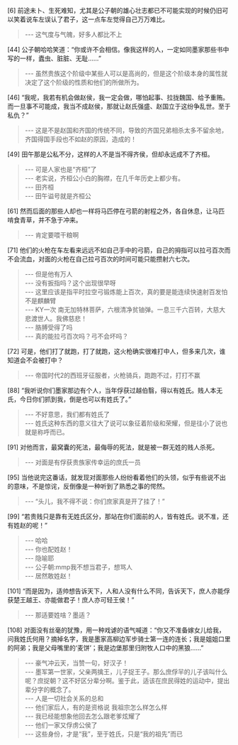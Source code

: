 
[6] 前途未卜、生死难知，尤其是公子朝的雄心壮志都已不可能实现的时候仍旧可以笑着说车左误认了君子，这一点车左觉得自己万万难比。
>--- 这气度与气魄，好多人都比不上<br>

[44] 公子朝哈哈笑道：“你或许不会相信。像我这样的人，一定如同墨家那些书中写的一样，蠹虫、脏脏、无耻……”
>--- 虽然贵族这个阶级中某些人可以是高尚的，但是这个阶级本身的属性就决定了这个阶级的性质和他们的所做所为。<br>

[46] “我呢，我若有机会做赵侯，我一定会做，哪怕起事、拉拢魏国、给予重贿。而一旦事不可能成，我当不成赵侯，那就让赵氏强盛、赵国立于这纷争乱世。至于私仇？”
>--- 这是不是赵国和齐国的传统不同，导致的齐国兄弟相杀太多不留余地，齐国得国手段也不如赵的原因，造成的！<br>

[49] 田午那是公私不分，这样的人不是当不得齐侯，但却永远成不了齐桓。
>--- 可是人家也是“齐桓”了<br>
>--- 老实说，齐桓公小白的胸襟，在几千年历史上都少有。<br>
>--- 田齐桓<br>
>--- 田午谥号就是齐桓公<br>

[61] 然而后面的那些人却也一样将马匹停在弓箭的射程之外，各自休息，让马匹啃食青草，并不急于冲来。
>--- 肯定要喂干粮啊<br>

[71] 他们的火枪在车左看来远远不如自己手中的弓箭，自己的拇指可以拉弓百次而不会流血，对面的火枪在自己拉弓百次的时间可能只能攒射六七次。
>--- 但是他有万人<br>
>--- 没有扳指吗？这个出现很早呀<br>
>--- 这里应该是指平时拉空弓锻炼能上百次，真的要是能连续快速射百发怕不是麒麟臂<br>
>--- KY一次
南无加特林菩萨，六根清净贫铀弹。一息三千六百转，大慈大悲渡世人。我佛慈悲！<br>
>--- 胳膊受得了吗<br>
>--- 真的能拉弓百次吗？弓不会坏吗？<br>

[72] 可是，他们打了就跑，打了就跑，这火枪确实很难打中人，但多来几次，谁知道会不会被打中？
>--- 帝国时代2的西班牙征服者，火枪骑兵，跑跑不过，打打不赢<br>

[88] “我听说你们墨家那边有个人，当年俘获过越伯翳，得以有姓氏。贱人本无氏，今日你们抓到我，倒是也可以有姓氏了。”
>--- 不好意思，我们都有姓氏了<br>
>--- 姓氏这种东西的意义往大了说可以象征着阶级和荣耀，但是往小了说也就是称呼而已。<br>

[91] 对他而言，最窝囊的死法，最侮辱的死法，就是被一群无姓的贱人杀死。
>--- 对面是有俘获贵族家传幸运的庶氏一员<br>

[95] 当他说完这番话，就发现对面那些人纷纷看着他们的头领，似乎有些说不出的意味，不是惊诧，反倒像是一种听到了熟悉之事的愕然。
>--- “头儿，我不得不说：你们庶家真是开了挂了！”<br>

[99] “若贵贱只是靠有无姓氏区分，那站在你们面前的人，皆有姓氏。说不准，还有姓赵的呢！”
>--- 哈哈<br>
>--- 你也配姓赵！<br>
>--- 隐喻耶<br>
>--- 公子朝:mmp我不想当君子，想骂人<br>
>--- 居然敢姓赵！<br>

[101] “而是因为，适帅想告诉天下，人和人没有什么不同，告诉天下，庶人亦能俘获楚王越王、亦能做君子！庶人亦可轻王侯！”
>--- 那适要姓啥？墨适？<br>

[108] 对面没有丝毫的犹豫，用一种戏谑的语气喊道：“你又不准备嫁女儿给我，问我姓氏何用？摘掉名字，我是墨家高柳边军步骑士第一连的连长；我是姐姐口里的阿弟；我是父母嘴里的‘麦饼’；我是边堡那里归附牧人口中的黑狼……”
>--- 豪气冲云天，当赞一句，好汉子！<br>
>--- 墨军第一世家，父亲两擒王，儿子捉王子。那么庶俘羋的儿子该叫什么呢？庶捉朝？这不好区分辈分啊。鉴于此，适该在庶民得姓的运动中，提出辈分字的概念了。<br>
>--- 人是一切社会关系的总和<br>
>--- 他们家后人，有的是资格说    我祖宗怎么样怎么样<br>
>--- 我已经能想象他回去怎么跟老爹炫耀了<br>
>--- 他们一家又俘虏公侯了<br>
>--- 这些身份，才是“我”，至于姓氏，只是“我的祖先”而已<br>
